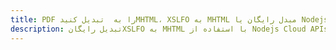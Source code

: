 ---title: PDF را به  تبدیل کنیدMHTML، XSLFO به MHTML مبدل رایگان یا Nodejs SDKdescription: تبدیل رایگانXSLFO به MHTML با استفاده از Nodejs Cloud APIs & SDK همچنین اسناد PDF را در Cloud ایجاد، ویرایش و رندر کنید.---